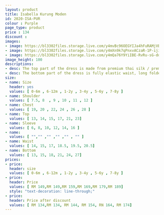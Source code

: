 ```yaml
---
layout: product
title: Isabella Kurung Moden 
id: 2020-ISA-PUR
colour : Purple
page_type: product
price : 134
discount : 
images:
- image: https://bl3302files.storage.live.com/y4mvBc96OEGYIJa4hFuRAMjVBKMaJsluogbhU2Dv0B8jh-vfh_TYMko_lzkr3wJGCxSny_Wkg8iYT1hrKex-QZE5E1tJjbAUZ5aod-VPBHmbovKENii3_uR2HbGpZs25za3wmkkvLld48FqBz9M-XEKvMf3IldpJy3l0duaS0qy6RSHvEln0SFx84KUrfWqGcXs?width=819&height=1024&cropmode=none
- image: https://bl3302files.storage.live.com/y4mXn9k7qPnxvACzaR-1P-ijimJNKxrwrp5_ECUqHMLeZWBCX3i7m3u-cRGimw_w-uCom3Y-Zo33HPIxcqzbH3NlmD68EjygSuT46coa1s8kxBuTNf7VVQZ1yMvG6mXyzmBrMiq16k705b3lD1-qh6u44Yxp4SyYMaY5KVkAEnBrS--C-ohBupdKJz1c_1DVWNh?width=819&height=1024&cropmode=none
- image: https://bl3302files.storage.live.com/y4mQa76Y9YiIBE-RvRu-sG-ddJ-5hbJVLysgZxqL-FpqVYU0tBQcrEm5MU0UhNl5eEQaK6ON731TSrWf9DLH12bXXL3l6YQ9Rb5hvB_5mdAtEpSgaeFCDtnVA1zIthFgH1WruzbGbhX0EIchpXPD_KFfuhiaeZh6uq2J17IWfyfPaSRFJM3FdvObHqqeCPZrsWZ?width=819&height=1024&cropmode=none
image_height: 100
descriptions:
- desc: The top part of the dress is made from premium thai silk / premium getman cotton. The design is round neck with zip at the back. Border lace with exclusive beads
- desc: The bottom part of the dress is fully elastic waist, long folded skirt.
size:
- name: Size
  header: yes
  values: [ 0-6m , 6-12m , 1-2y , 3-4y , 5-6y , 7-8y ]
- name: Shoulder
  values: [ 7.5, 8  , 9 , 10 , 11 , 12 ]
- name: Chest
  values: [ 19, 20 , 22, 24 , 26 , 28 ]
- name: Top
  values: [ 13, 14, 15, 17, 21, 23]
- name: Sleeve
  values: [ 6, 8, 10, 12, 14, 16 ]
- name: 
  values: [ "","" ,"" ,"" ,"" , "" ]
- name: Waist
  values: [ 14, 15, 17, 18.5, 19.5, 20.5]
- name: Bottom
  values: [ 13, 15, 18, 21, 24, 27]
prices:
- price:
  header: size
  values: [ 0-6m , 6-12m , 1-2y , 3-4y , 5-6y , 7-8y ]
- price:
  header: Price
  values: [ RM 149,RM 149,RM 159,RM 169,RM 179,RM 189]
  style: "text-decoration: line-through;"
- price:
  header: Price after discount
  values: [ RM 134,RM 134, RM 144, RM 154, RN 164, RM 174]
---  
```

